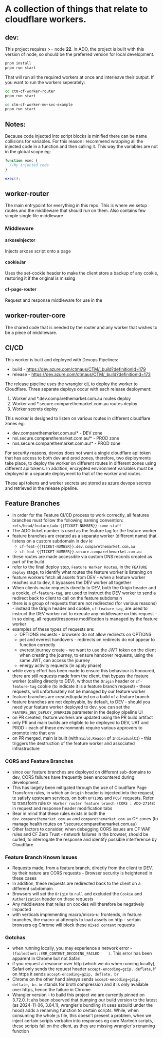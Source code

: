 # A collection of things that relate to cloudflare workers.

## dev:

This project requires >= node <strong>22</strong>.
In ADO, the project is built with this version of node, so should be the preferred version for local development.

```bash
pnpm install
pnpm run start
```

That will run all the required workers at once and interleave their output.
If you want to run the workers seperately:

```bash
cd ctm-cf-worker-router
pnpm run start
```

```bash
cd ctm-cf-worker-mw-svc-example
pnpm run start
```

## Notes:

Because code injected into script blocks is minified there can be name collisions for variables.
For this reason i recommend wrapping all the injected code in a function and then calling it.
This way the variables are not in the global scope
eg:

```js
function exec {
  //My injected code
}

exec();
```

## worker-router

The main entrypoint for everything in this repo.
This is where we setup routes and the middleware that should run on them.
Also contains few simple single file middleware

### Middleware

#### arkoseInjector

Injects arkose script onto a page

#### cookieJar

Uses the set-cookie header to make the client store a backup of any cookie, restoring it if the original is missing

#### cf-page-router

Request and response middleware for use in the

## worker-router-core

The shared code that is needed by the router and any worker that wishes to be a piece of middleware.

## CI/CD

This worker is built and deployed with Devops Pipelines:

* build - https://dev.azure.com/ctmaus/CTM/_build?definitionId=179
* release - https://dev.azure.com/ctmaus/CTM/_build?definitionId=173

The release pipeline uses the wrangler [cli](https://developers.cloudflare.com/workers/wrangler/), to deploy the worker
to Cloudflare.
Three separate deploys occur with each release deployment:

1. Worker and *.dev.comparethemarket.com.au routes deploy
2. Worker and *.secure.comparethemarket.com.au routes deploy
3. Worker secrets deploy

This worker is designed to listen on various routes in different cloudflare zones eg:

* dev.comparethemarket.com.au/* - DEV zone
* nxi.secure.comparethemarket.com.au/* - PROD zone
* nxs.secure.comparethemarket.com.au/* - PROD zone

For security reasons, devops does not want a single cloudflare api token that has access to both dev and prod zones,
therefore, two deployments take place, to deploy the worker on different routes in different zones using different api
tokens.
In addition, encrypted environment variables must be deployed in a separate deployment to that of the worker and routes.

These api tokens and worker secrets are stored as azure devops secrets and retrieved in the release pipeline.

## Feature Branches

* In order for the Feature CI/CD process to work correctly, all features branches must follow the following naming
  convention:
  `refs/head/feature/ado-{{TICKET-NUMBER}}-some-stuff`
* The ADO ticket number is used as the feature tag for the feature worker
* feature branches are created as a separate worker (different name) that listens on a custom subdomain in dev ie
    * `cf-feat-{{TICKET-NUMBER}}.dev.comparethemarket.com.au`
    * `cf-feat-{{TICKET-NUMBER}}.secure.comparethemarket.com.au`
* these routes are made accessible via custom DNS records created as part of the build
* refer to the final deploy step, `Feature Worker Routes`, in the `FEATURE deploy` stage, to identify what routes the
  feature worker is listening on
* feature workers fetch all assets from DEV - when a feature worker reaches out to dev, it bypasses the DEV worker all
  together
* When clients make requests directly to DEV, both the Origin header and a cookie, `cf-feature-tag`, are used to
  instruct the DEV worker to send a redirect back to client to call on the feature subdomain
* there is a group of requests that are not redirected (for various reasons) - instead the Origin header and
  cookie, `cf-feature-tag`, are used to instruct the DEV worker not to execute any middleware on this request - in so
  doing, all request/response modification is managed by the feature worker
* examples of these types of requests are:
    * OPTIONS requests - browsers do not allow redirects on OPTIONS
    * pet and everest handovers - redirects on redirects do not appear to function correctly
    * everest journey create - we want to use the JWT token on the client when creating the journey, to ensure handover
      requests, using the same JWT, can access the journey
    * energy activity requests (in apply phase)
* while every effort has been made to ensure this behaviour is honoured, there are still requests made from the client,
  that bypass the feature worker (calling directly to DEV), without the `Origin` header or `cf-feature-tag` cookie (to
  indicate it is a feature branch request) - these requests, will unfortunately not be managed by our feature worker
* feature branches are created/updated on a build of a feature branch
* feature branches are not deployable, by default, to DEV - should you need your feature worker deployed to dev, you can
  set the `FEATURE_DEV_DEPLOY_OVERRIDE` parameter in the deploy pipeline UI
* on PR created, feature workers are updated using the PR build artifact
* only PR and main builds are eligible to be deployed to DEV, UAT and PROD - each of these environments require various
  approvers to promote into that env
* on PR merged, main is built (with `Build.Reason` of `IndividualCI`) - this triggers the destruction of the feature
  worker and associated infrastructure

### CORS and Feature Branches

* since our feature branches are deployed on different sub-domains to dev, CORS failures have frequently been
  encountered during development.
* This has largely been mitigated through the use of Cloudflare Page Transform rules, in which an `Origin` header is
  injected into the request, to satisfy upstream services, on both `OPTIONS` and `POST` requests. Refer to transform
  rule `CF Worker router feature branch (CORS : ADO-27148)` in request and response header modification tabs
* Bear in mind that these rules exists in both the `dev.comparethemarket.com.au` and `comparethemarket.com.au` CF
  zones (to manage health routes on *.secure.comparethemarket.com.au)
* Other factors to consider, when debugging CORS issues are CF WAF rules and CF Zero Trust - network failures in the
  browser, should be curled, to interrogate the response and identify possible interference by Cloudflare

### Feature Branch Known Issues

* Requests made, from a feature branch, directly from the client to DEV, by their nature are CORS requests - Browser
  security is heightened in these cases
* In addition, these requests are redirected back to the client on a different subdomain
* Browsers will set the `Origin` to `null` and excluded the `Cookie` and `Authorization` header on these requests
* Any middleware that relies on cookies will therefore be negatively impacted
* with verticals implementing macro/micro-ui frontends, in feature branches, the macro-ui attempts to load assets on
  http - sertain browsers eg Chrome will block these `mixed content` requests

### Gotchas

* when running locally, you may experience a network error - `(failed)net::ERR_CONTENT_DECODING_FAILED    )`. This error
  has been apparent in Chrome but not Safari.
* if you request a resource over http (which we do when running locally), Safari only sends the request
  header `accept-encoding=gzip, deflate`, if on https it sends `accept-encoding=gzip, deflate, br`
* Chrome on the other hand always sends `accept-encoding=gzip, deflate, br`. `br` stands for brotli compression and it
  is only available over https, hence the failure in Chrome.
* Wrangler version - to build this project we are currently pinned on 3.72.0. It ahs been observed that bumping our
  build version to the latest (as 2024-11-06, 3.84.1),
  wrangler's bundling (it uses esbuild under the hood) adds a renaming function to certain scripts. While, when
  consuming the whole js file, this doesn't present a problem, when we inject certain scripts verbatim into responses eg
  core Martech scripts,
  these scripts fail on the client, as they are missing wrangler's renaming function